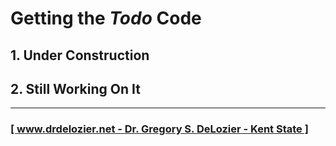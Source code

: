 # Getting the _Todo_ Code

## 1. Under Construction

## 2. Still Working On It

---

### [[ www.drdelozier.net - Dr. Gregory S. DeLozier - Kent State ]](http://www.drdelozier.net)
